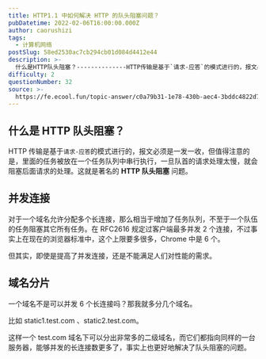 ```yaml
---
title: HTTP1.1 中如何解决 HTTP 的队头阻塞问题？
pubDatetime: 2022-02-06T16:00:00.000Z
author: caorushizi
tags:
  - 计算机网络
postSlug: 58ed2530ac7cb294cb01d084d4412e44
description: >-
  什么是HTTP队头阻塞？--------------HTTP传输是基于`请求-应答`的模式进行的，报文必须是一发一收，但值得注意的是，里面的任务被放在一个任务队列中串行执行，一旦队首的请求处理太慢，就
difficulty: 2
questionNumber: 32
source: >-
  https://fe.ecool.fun/topic-answer/c0a79b31-1e78-430b-aec4-3bddc4822d79?orderBy=updateTime&order=desc&tagId=16
---
```


## 什么是 HTTP 队头阻塞？

HTTP 传输是基于`请求-应答`的模式进行的，报文必须是一发一收，但值得注意的是，里面的任务被放在一个任务队列中串行执行，一旦队首的请求处理太慢，就会阻塞后面请求的处理。这就是著名的 **HTTP 队头阻塞** 问题。

## 并发连接

对于一个域名允许分配多个长连接，那么相当于增加了任务队列，不至于一个队伍的任务阻塞其它所有任务。在 RFC2616 规定过客户端最多并发 2 个连接，不过事实上在现在的浏览器标准中，这个上限要多很多，Chrome 中是 6 个。

但其实，即使是提高了并发连接，还是不能满足人们对性能的需求。

## 域名分片

一个域名不是可以并发 6 个长连接吗？那我就多分几个域名。

比如 static1.test.com 、static2.test.com。

这样一个 test.com 域名下可以分出非常多的二级域名，而它们都指向同样的一台服务器，能够并发的长连接数更多了，事实上也更好地解决了队头阻塞的问题。

